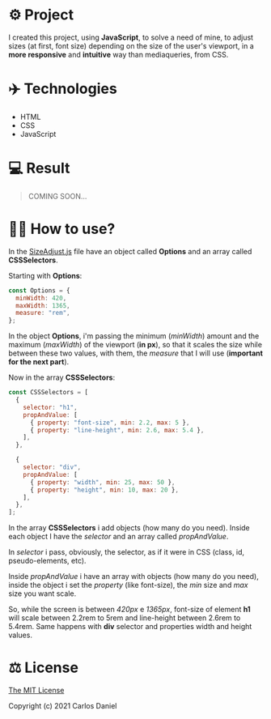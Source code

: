 # ⚙️ Project

I created this project, using **JavaScript**, to solve a need of mine, to adjust sizes (at first, font size) depending on the size of the user's viewport, in a **more responsive** and **intuitive** way than mediaqueries, from CSS.

# ✈️ Technologies

- HTML
- CSS
- JavaScript

# 💻 Result

> COMING SOON...

# 🤷‍♂️ How to use?

In the <a href="https://github.com/RuuuFF/responsive-adjust/blob/master/SizeAdjust.js">SizeAdjust.js</a> file have an object called **Options** and an array called **CSSSelectors**.

Starting with **Options**:

```js
const Options = {
  minWidth: 420,
  maxWidth: 1365,
  measure: "rem",
};
```

In the object **Options**, i'm passing the minimum (_minWidth_) amount and the maximum (_maxWidth_) of the viewport (**in px**), so that it scales the size while between these two values, with them, the _measure_ that I will use (**important for the next part**).

Now in the array **CSSSelectors**:

```js
const CSSSelectors = [
  {
    selector: "h1",
    propAndValue: [
      { property: "font-size", min: 2.2, max: 5 },
      { property: "line-height", min: 2.6, max: 5.4 },
    ],
  },

  {
    selector: "div",
    propAndValue: [
      { property: "width", min: 25, max: 50 },
      { property: "height", min: 10, max: 20 },
    ],
  },
];
```

In the array **CSSSelectors** i add objects (how many do you need). Inside each object I have the _selector_ and an array called _propAndValue_.

In _selector_ i pass, obviously, the selector, as if it were in CSS (class, id, pseudo-elements, etc).

Inside _propAndValue_ i have an array with objects (how many do you need), inside the object i set the _property_ (like font-size), the _min_ size and _max_ size you want scale.

So, while the screen is between _420px_ e _1365px_, font-size of element **h1** will scale between 2.2rem to 5rem and line-height between 2.6rem to 5.4rem. Same happens with **div** selector and properties width and height values.

# ⚖ License

<a href="https://github.com/RuuuFF/responsive-adjust/blob/master/LICENSE">The MIT License</a>

Copyright (c) 2021 Carlos Daniel
